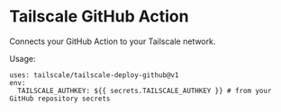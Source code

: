 # Tailscale GitHub Action

Connects your GitHub Action to your Tailscale network.

Usage:

    uses: tailscale/tailscale-deploy-github@v1
    env:
	  TAILSCALE_AUTHKEY: ${{ secrets.TAILSCALE_AUTHKEY }} # from your GitHub repository secrets
